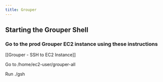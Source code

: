 ```yaml
---
title: Grouper
---
```


## Starting the Grouper Shell

### Go to the prod Grouper EC2 instance using these instructions
[[Grouper - SSH to EC2 Instance]]

Go to /home/ec2-user/grouper-all

Run ./gsh
